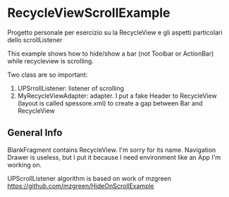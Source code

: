 # RecycleViewScrollExample
Progetto personale per esercizio su la RecycleView e gli aspetti particolari dello scrollListener

This example shows how to hide/show a bar (not Toolbar or ActionBar) while recycleview is scrolling.

Two class are so important:

1. UPSrrollListener: listener of scrolling
2. MyRecycleViewAdapter: adapter. I put a fake Header to RecycleView (layout is called spessore.xml) to create a gap 
between Bar and RecycleView

## General Info
BlankFragment contains RecycleView. I'm sorry for its name. 
Navigation Drawer is useless, but I put it because I need environment like an App I'm working on.

UPScrollListener algorithm is based on work of mzgreen https://github.com/mzgreen/HideOnScrollExample

